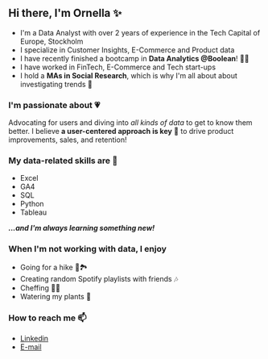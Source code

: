 ## Hi there, I'm Ornella ✨

- I'm a Data Analyst with over 2 years of experience in the Tech Capital of Europe, Stockholm
- I specialize in Customer Insights, E-Commerce and Product data
- I have recently finished a bootcamp in **Data Analytics @Boolean**! 👨‍💻
- I have worked in FinTech, E-Commerce and Tech start-ups
- I hold a **MAs in Social Research**, which is why I'm all about about investigating trends 🔎


### I'm passionate about 💗
Advocating for users and diving into *all kinds of data* to get to know them better. 
I believe **a user-centered approach is key** :key: to drive product improvements, sales, and retention!


### My data-related skills are 🔭
- Excel
- GA4
- SQL
- Python
- Tableau
  
***...and I'm always learning something new!***


### When I'm not working with data, I enjoy 
- Going for a hike 🥾🏞️
- Creating random Spotify playlists with friends :notes:
- Cheffing 👩‍🍳
- Watering my plants 🌱


### How to reach me 📫
- [Linkedin](https://www.linkedin.com/in/ornellamariestella/) 
- [E-mail](mailto:ornellamariestella@gmail.com) 
